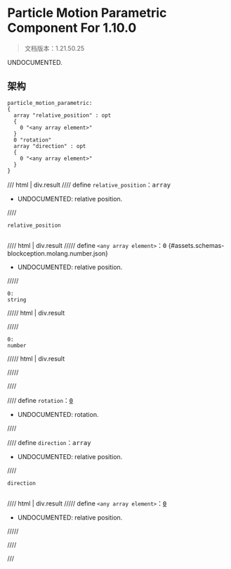# Particle Motion Parametric Component For 1.10.0

> 文档版本：1.21.50.25

UNDOCUMENTED.

## 架构

```mcschema
particle_motion_parametric:
{
  array "relative_position" : opt
  {
    0 "<any array element>"
  }
  0 "rotation"
  array "direction" : opt
  {
    0 "<any array element>"
  }
}

```

/// html | div.result
//// define
`relative_position`：<samp>array</samp>

- UNDOCUMENTED: relative position.


////

<div class="language-text highlight"><span class="filename"><code>relative_position</code></span><pre id="__code_1"><span></span></pre></div>

//// html | div.result
///// define
`<any array element>`：<samp>0</samp> {#assets.schemas-blockception.molang.number.json}

- UNDOCUMENTED: relative position.


/////

```mcschema
0:
string

```

///// html | div.result

/////


```mcschema
0:
number

```

///// html | div.result

/////




////


//// define
`rotation`：<samp>[0](#assets.schemas-blockception.molang.number.json)</samp>

- UNDOCUMENTED: rotation.


////


//// define
`direction`：<samp>array</samp>

- UNDOCUMENTED: relative position.


////

<div class="language-text highlight"><span class="filename"><code>direction</code></span><pre id="__code_1"><span></span></pre></div>

//// html | div.result
///// define
`<any array element>`：<samp>[0](#assets.schemas-blockception.molang.number.json)</samp>

- UNDOCUMENTED: relative position.


/////


////


///

